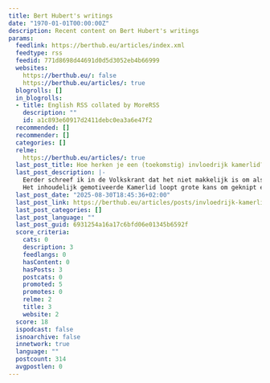 ```yaml
---
title: Bert Hubert's writings
date: "1970-01-01T00:00:00Z"
description: Recent content on Bert Hubert's writings
params:
  feedlink: https://berthub.eu/articles/index.xml
  feedtype: rss
  feedid: 771d8698d44691d0d5d3052eb4b66999
  websites:
    https://berthub.eu/: false
    https://berthub.eu/articles/: true
  blogrolls: []
  in_blogrolls:
  - title: English RSS collated by MoreRSS
    description: ""
    id: a1c893e60917d2411debc0ea3a6e47f2
  recommended: []
  recommender: []
  categories: []
  relme:
    https://berthub.eu/articles/: true
  last_post_title: Hoe herken je een (toekomstig) invloedrijk kamerlid?
  last_post_description: |-
    Eerder schreef ik in de Volkskrant dat het niet makkelijk is om als kamerlid iets te bereiken:
    Het inhoudelijk gemotiveerde Kamerlid loopt grote kans om geknipt en geschoren te worden door het
  last_post_date: "2025-08-30T18:45:36+02:00"
  last_post_link: https://berthub.eu/articles/posts/invloedrijk-kamerlid/
  last_post_categories: []
  last_post_language: ""
  last_post_guid: 6931254a16a17c6bfd06e01345b6592f
  score_criteria:
    cats: 0
    description: 3
    feedlangs: 0
    hasContent: 0
    hasPosts: 3
    postcats: 0
    promoted: 5
    promotes: 0
    relme: 2
    title: 3
    website: 2
  score: 18
  ispodcast: false
  isnoarchive: false
  innetwork: true
  language: ""
  postcount: 314
  avgpostlen: 0
---
```

